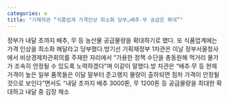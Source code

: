 ```yaml
---
categories: e
title: "기재차관 “식품업계 가격인상 최소화 당부…배추·무 공급은 확대”"
---
```

정부가 내달 초까지 배추, 무 등 농산물 공급물량을 확대하기로 했다. 또 식품업계에는 가격 인상을 최소화 해달라고 당부했다.방기선 기획재정부 1차관은 이날 정부서울청사에서 비상경제차관회의를 주재한 자리에서 “가용한 정책 수단을 총동원해 먹거리 물가가 조속히 안정될 수 있도록 노력하겠다”며 이같이 말했다.방 차관은 “배추·무 등 현재 가격이 높은 일부 품목들은 이달 말부터 준고랭지 물량이 출하되면 점차 가격이 안정될 것으로 보인다”면서도 “내달 초까지 배추 3000톤, 무 1200톤 등 공급물량을 최대한 확대하고 내달 중 김장 채소
